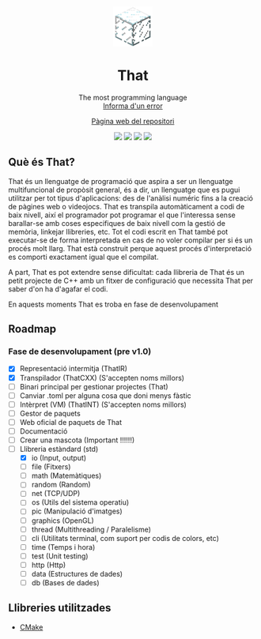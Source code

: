 <br />
 <p align="center">
  <img src="logo.png" alt="Logo" width="80" height="80">

  <h1 align="center">That</h1>
    <p align="center">
    The most programming language
    <br />
    <a href="https://git.aranroig.com/BinarySandia04/That/issues">Informa d'un error</a>
</p>
<p align="center">
  <a href="https://git.aranroig.com/BinarySandia04/That">Pàgina web del repositori</a>
</p>
<p align="center">
<img src="https://img.shields.io/github/repo-size/BinarySandia04/That?color=%23fff&label=Repo%20size&style=for-the-badge">
<img src="https://img.shields.io/github/languages/code-size/BinarySandia04/That?color=%23ccc&style=for-the-badge">
<img src="https://img.shields.io/github/v/tag/BinarySandia04/That?color=%23a5dff2&label=Version&style=for-the-badge">
<img src="https://img.shields.io/github/downloads/BinarySandia04/That/total?style=for-the-badge">
</p>

## Què és That?
That és un llenguatge de programació que aspira a ser un llenguatge multifuncional de propòsit general, és a dir, un llenguatge que es pugui utilitzar per tot tipus d'aplicacions: des
de l'anàlisi numéric fins a la creació de pàgines web o videojocs. That es transpila automàticament a codi de baix nivell, així el programador pot programar el que l'interessa sense
barallar-se amb coses especifiques de baix nivell com la gestió de memòria, linkejar llibreries, etc. Tot el codi escrit en That també pot executar-se de forma interpretada en cas de no voler
compilar per si és un procés molt llarg. That està construit perque aquest procés d'interpretació es comporti exactament igual que el compilat.

A part, That es pot extendre sense dificultat: cada llibreria de That és un petit projecte de C++ amb un fitxer de configuració que necessita That per saber d'on ha d'agafar el codi.

En aquests moments That es troba en fase de desenvolupament

## Roadmap
### Fase de desenvolupament (pre v1.0)
- [X] Representació intermitja (ThatIR)
- [X] Transpilador (ThatCXX) (S'accepten noms millors)
- [ ] Binari principal per gestionar projectes (That) 
- [ ] Canviar .toml per alguna cosa que doni menys fàstic
- [ ] Intèrpret (VM) (ThatINT) (S'accepten noms millors)
- [ ] Gestor de paquets
- [ ] Web oficial de paquets de That
- [ ] Documentació
- [ ] Crear una mascota (Important !!!!!!)
- [ ] Llibreria estàndard (std)
  - [X] io (Input, output)
  - [ ] file (Fitxers)
  - [ ] math (Matemàtiques)
  - [ ] random (Random)
  - [ ] net (TCP/UDP)
  - [ ] os (Utils del sistema operatiu)
  - [ ] pic (Manipulació d'imatges)
  - [ ] graphics (OpenGL)
  - [ ] thread (Multithreading / Paralelisme)
  - [ ] cli (Utilitats terminal, com suport per codis de colors, etc)
  - [ ] time (Temps i hora)
  - [ ] test (Unit testing)
  - [ ] http (Http)
  - [ ] data (Estructures de dades)
  - [ ] db (Bases de dades)

## Llibreries utilitzades

- [CMake](https://cmake.org/)

